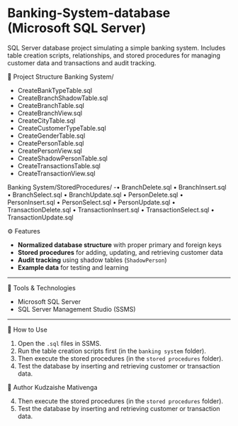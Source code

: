 # Banking-System-database (Microsoft SQL Server)
SQL Server database project simulating a simple banking system. Includes table creation scripts, relationships, and stored procedures for managing customer data and transactions and audit tracking.

📂 Project Structure
Banking System/
-   CreateBankTypeTable.sql
-   CreateBranchShadowTable.sql
-   CreateBranchTable.sql
-   CreateBranchView.sql
-   CreateCityTable.sql
-   CreateCustomerTypeTable.sql
-   CreateGenderTable.sql
-   CreatePersonTable.sql
-   CreatePersonView.sql
-   CreateShadowPersonTable.sql
-   CreateTransactionsTable.sql
-   CreateTransactionView.sql


Banking System/StoredProcedures/
        -•	BranchDelete.sql
•	BranchInsert.sql
•	BranchSelect.sql
•	BranchUpdate.sql
•	PersonDelete.sql
•	PersonInsert.sql
•	PersonSelect.sql
•	PersonUpdate.sql
•	TransactionDelete.sql
•	TransactionInsert.sql
•	TransactionSelect.sql
•	TransactionUpdate.sql


        



 ⚙️ Features
- **Normalized database structure** with proper primary and foreign keys  
- **Stored procedures** for adding, updating, and retrieving customer data  
- **Audit tracking** using shadow tables (`ShadowPerson`)  
- **Example data** for testing and learning  

---

🧰 Tools & Technologies
- Microsoft SQL Server  
- SQL Server Management Studio (SSMS)  

---

📘 How to Use
1. Open the `.sql` files in SSMS.  
2. Run the table creation scripts first (in the `banking system` folder).
3. Then execute the stored procedures (in the `stored procedures` folder).  
4. Test the database by inserting and retrieving customer or transaction data.

👤 Author
Kudzaishe Mativenga

4. Then execute the stored procedures (in the `stored procedures` folder).  
5. Test the database by inserting and retrieving customer or transaction data.
